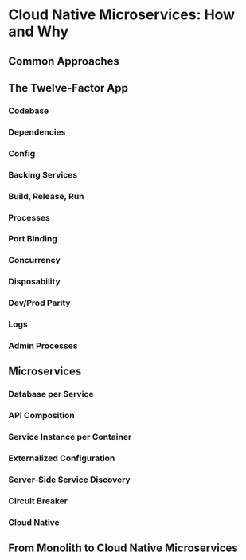 # Cloud Native Microservices: How and Why


## Common Approaches


## The Twelve-Factor App


### Codebase


### Dependencies


### Config


### Backing Services


### Build, Release, Run


### Processes


### Port Binding


### Concurrency


### Disposability


### Dev/Prod Parity


### Logs


### Admin Processes


## Microservices


### Database per Service


### API Composition


### Service Instance per Container


### Externalized Configuration


### Server-Side Service Discovery


### Circuit Breaker


### Cloud Native


## From Monolith to Cloud Native Microservices